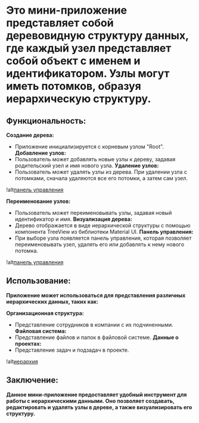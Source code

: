 # Это мини-приложение представляет собой деревовидную структуру данных, где каждый узел представляет собой объект с именем и идентификатором. Узлы могут иметь потомков, образуя иерархическую структуру.

## Функциональность:

**Создание дерева:** 
- Приложение инициализируется с корневым узлом "Root".
**Добавление узлов:**
- Пользователь может добавлять новые узлы к дереву, задавая родительский узел и имя нового узла.
**Удаление узлов:**
- Пользователь может удалять узлы из дерева. При удалении узла с потомками, сначала удаляются все его потомки, а затем сам узел.

!alt[панель управления](src/assets/tree-3.gif)

**Переименование узлов:**
- Пользователь может переименовывать узлы, задавая новый идентификатор и имя.
**Визуализация дерева:**
- Дерево отображается в виде иерархической структуры с помощью компонента TreeView из библиотеки Material UI.
**Панель управления:**
- При выборе узла появляется панель управления, которая позволяет переименовывать узел, удалять его или добавлять к нему нового потомка.

!alt[панель управления](src/assets/tree-2.jpg)

## Использование:

**Приложение может использоваться для представления различных иерархических данных, таких как:**

**Организационная структура:**
- Представление сотрудников в компании с их подчиненными.
**Файловая система:**
- Представление файлов и папок в файловой системе.
**Данные о проектах:**
- Представление задач и подзадач в проекте.

!alt[иерархия](src/assets/tree-1.png)

## Заключение:

**Данное мини-приложение предоставляет удобный инструмент для работы с иерархическими данными. 
Оно позволяет создавать, редактировать и удалять узлы в дереве, а также визуализировать его структуру.**